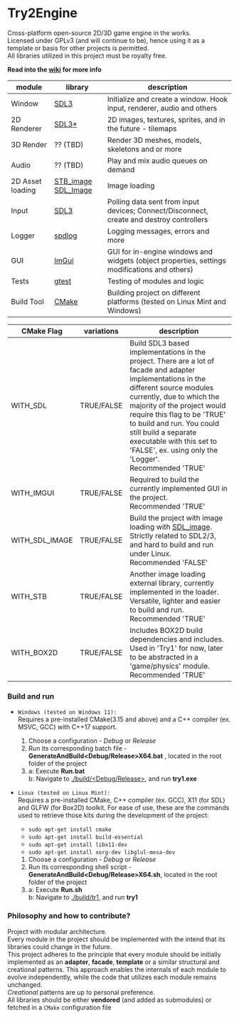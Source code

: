 # Try2Engine
Cross-platform open-source 2D/3D game engine in the works. </br>
Licensed under GPLv3 (and will continue to be), hence using it as a template or basis for other projects is permitted. </br>
All libraries utilized in this project must be royalty free.

**Read into the [wiki](https://github.com/DMitev11/Try2Engine/wiki/Introduction) for more info**
 
module | library  | description
---------| -------- | ------ 
Window | [SDL3](https://github.com/libsdl-org/SDL) | Initialize and create a window. Hook input, renderer, audio and others
2D Renderer | [SDL3*](https://github.com/libsdl-org/SDL)| 2D images, textures, sprites, and in the future - tilemaps
3D Render | ?? (TBD) | Render 3D meshes, models, skeletons and or more
Audio | ?? (TBD) | Play and mix audio queues on demand
2D Asset loading | [STB_image](https://github.com/nothings/stb) [SDL_Image](https://github.com/libsdl-org/SDL_image) | Image loading 
Input | [SDL3](https://github.com/libsdl-org/SDL) | Polling data sent from input devices; Connect/Disconnect, create and destroy controllers
Logger | [spdlog](https://github.com/gabime/spdlog) | Logging messages, errors and more  
GUI | [ImGui](https://github.com/ocornut/imgui) | GUI for in-engine windows and widgets (object properties, settings modifications and others)
Tests | [gtest](https://github.com/google/googletest) | Testing of modules and logic
Build Tool | [CMake](https://cmake.org/) | Building project on different platforms (tested on Linux Mint and Windows)

CMake Flag| variations | description
--------- | ---------- | -----------
WITH_SDL  | TRUE/FALSE | Build SDL3 based implementations in the project. There are a lot of facade and adapter implementations in the different source modules currently, due to which the majority of the project would require this flag to be 'TRUE' to build and run. You could still build a separate executable with this set to 'FALSE', ex. using only the 'Logger'. <br> Recommended 'TRUE'
WITH_IMGUI | TRUE/FALSE | Required to build the currently implemented GUI in the project. <br> Recommended 'TRUE'
WITH_SDL_IMAGE | TRUE/FALSE | Build the project with image loading with [SDL_image](https://github.com/libsdl-org/SDL_image). Strictly related to SDL2/3, and hard to build and run under Linux. <br> Recommended 'FALSE'
WITH_STB | TRUE/FALSE | Another image loading external library, currently implemented in the loader. Versatile, lighter and easier to build and run. <br> Recommended 'TRUE'
WITH_BOX2D | TRUE/FALSE | Includes BOX2D build dependencies and includes. Used in 'Try1' for now, later to be abstracted in a 'game/physics' module. <br> Recommended 'TRUE'


### **Build and run**
- `Windows (tested on Windows 11):` </br>
    Requires a pre-installed CMake(3.15 and above) and a C++ compiler (ex. MSVC, GCC) with C++17 support. </br>
    1. Choose a configuration - *Debug* or *Release*
    2. Run its corresponding batch file - **GenerateAndBuild<Debug/Release>X64.bat** , located in the root folder of the project
    3. a: Execute **Run.bat** </br>
       b: Navigate to <u>./build/<Debug/Release></u>, and run **try1.exe**

- `Linux (tested on Linux Mint):` </br>
    Requires a pre-installed CMake, C++ compiler (ex. GCC), X11 (for SDL) and GLFW (for Box2D) toolkit. For ease of use, these are the commands used to retrieve those kits during the development of the project:
    - ``` sudo apt-get install cmake ```
    - ``` sudo apt-get install build-essential ```
    - ``` sudo apt-get install libx11-dev ```
    - ``` sudo apt-get install xorg-dev libglul-mesa-dev ``` 
    1. Choose a configuration - *Debug* or *Release*
    2. Run its corresponding shell script - **GenerateAndBuild<Debug/Release>X64.sh**, located in the root folder of the project
    3. a: Execute **Run.sh** </br>
       b: Navigate to <u>./build/tr1</u>, and run **try1**

### **Philosophy and how to contribute?**
Project with modular architecture. </br>
Every module in the project should be implemented with the intend that its libraries could change in the future. </br>
This project adheres to the principle that every module should be initially implemented as an **adapter**, **facade**, **template** or a similar structural and creational patterns. This approach enables the internals of each module to evolve independently, while the code that utilizes each module remains unchanged. </br>
_*Creational*_ patterns are up to personal preference. </br>
All libraries should be either **vendored** (and added as submodules) or fetched in a `CMake` configuration file
